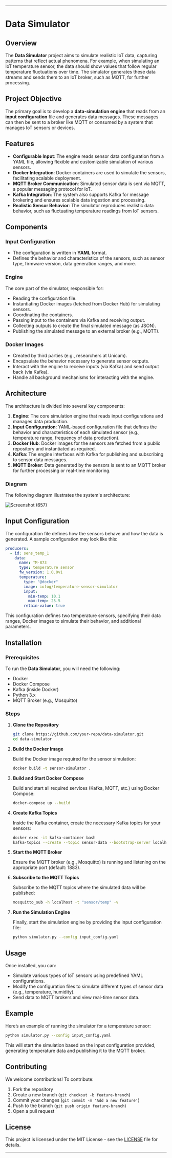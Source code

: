 

---

# Data Simulator

## Overview

The **Data Simulator** project aims to simulate realistic IoT data, capturing patterns that reflect actual phenomena. For example, when simulating an IoT temperature sensor, the data should show values that follow regular temperature fluctuations over time. The simulator generates these data streams and sends them to an IoT broker, such as MQTT, for further processing.

## Project Objective

The primary goal is to develop a **data-simulation engine** that reads from an **input configuration** file and generates data messages. These messages can then be sent to a broker like MQTT or consumed by a system that manages IoT sensors or devices.

## Features

- **Configurable Input**: The engine reads sensor data configuration from a YAML file, allowing flexible and customizable simulation of various sensors.
- **Docker Integration**: Docker containers are used to simulate the sensors, facilitating scalable deployment.
- **MQTT Broker Communication**: Simulated sensor data is sent via MQTT, a popular messaging protocol for IoT.
- **Kafka Integration**: The system also supports Kafka for message brokering and ensures scalable data ingestion and processing.
- **Realistic Sensor Behavior**: The simulator reproduces realistic data behavior, such as fluctuating temperature readings from IoT sensors.

## Components

### Input Configuration
- The configuration is written in **YAML** format.
- Defines the behavior and characteristics of the sensors, such as sensor type, firmware version, data generation ranges, and more.

### Engine
The core part of the simulator, responsible for:
- Reading the configuration file.
- Instantiating Docker images (fetched from Docker Hub) for simulating sensors.
- Coordinating the containers.
- Passing input to the containers via Kafka and receiving output.
- Collecting outputs to create the final simulated message (as JSON).
- Publishing the simulated message to an external broker (e.g., MQTT).

### Docker Images
- Created by third parties (e.g., researchers at Unicam).
- Encapsulate the behavior necessary to generate sensor outputs.
- Interact with the engine to receive inputs (via Kafka) and send output back (via Kafka).
- Handle all background mechanisms for interacting with the engine.

## Architecture

The architecture is divided into several key components:

1. **Engine**: The core simulation engine that reads input configurations and manages data production.
2. **Input Configuration**: YAML-based configuration file that defines the behavior and characteristics of each simulated sensor (e.g., temperature range, frequency of data production).
3. **Docker Hub**: Docker images for the sensors are fetched from a public repository and instantiated as required.
4. **Kafka**: The engine interfaces with Kafka for publishing and subscribing to sensor data messages.
5. **MQTT Broker**: Data generated by the sensors is sent to an MQTT broker for further processing or real-time monitoring.

### Diagram

The following diagram illustrates the system's architecture:

![Screenshot (657)](https://github.com/user-attachments/assets/a794c315-f46c-4cda-866a-af9a9a31d18a)


## Input Configuration

The configuration file defines how the sensors behave and how the data is generated. A sample configuration may look like this:

```yaml
producers:
  - id: sens_temp_1
    data:
      name: TM-873
      type: temperature sensor
      fw_version: 1.0.0v1
      temperature:
        type: "@docker"
        image: iofog/temperature-sensor-simulator
        input:
          min-temp: 10.1
          max-temp: 25.5
        retain-value: true
```

This configuration defines two temperature sensors, specifying their data ranges, Docker images to simulate their behavior, and additional parameters.

## Installation

### Prerequisites

To run the **Data Simulator**, you will need the following:

- Docker
- Docker Compose
- Kafka (inside Docker)
- Python 3.x
- MQTT Broker (e.g., Mosquitto)

### Steps

1. **Clone the Repository**

   ```bash
   git clone https://github.com/your-repo/data-simulator.git
   cd data-simulator
   ```

2. **Build the Docker Image**

   Build the Docker image required for the sensor simulation:

   ```bash
   docker build -t sensor-simulator .
   ```

3. **Build and Start Docker Compose**

   Build and start all required services (Kafka, MQTT, etc.) using Docker Compose:

   ```bash
   docker-compose up --build
   ```

4. **Create Kafka Topics**

   Inside the Kafka container, create the necessary Kafka topics for your sensors:

   ```bash
   docker exec -it kafka-container bash
   kafka-topics --create --topic sensor-data --bootstrap-server localhost:9092 --partitions 1 --replication-factor 1
   ```

5. **Start the MQTT Broker**

   Ensure the MQTT broker (e.g., Mosquitto) is running and listening on the appropriate port (default: 1883).

6. **Subscribe to the MQTT Topics**

   Subscribe to the MQTT topics where the simulated data will be published:

   ```bash
   mosquitto_sub -h localhost -t "sensor/temp" -v
   ```

7. **Run the Simulation Engine**

   Finally, start the simulation engine by providing the input configuration file:

   ```bash
   python simulator.py --config input_config.yaml
   ```

## Usage

Once installed, you can:

- Simulate various types of IoT sensors using predefined YAML configurations.
- Modify the configuration files to simulate different types of sensor data (e.g., temperature, humidity).
- Send data to MQTT brokers and view real-time sensor data.

## Example

Here’s an example of running the simulator for a temperature sensor:

```bash
python simulator.py --config input_config.yaml
```

This will start the simulation based on the input configuration provided, generating temperature data and publishing it to the MQTT broker.

## Contributing

We welcome contributions! To contribute:

1. Fork the repository
2. Create a new branch (`git checkout -b feature-branch`)
3. Commit your changes (`git commit -m 'Add a new feature'`)
4. Push to the branch (`git push origin feature-branch`)
5. Open a pull request

## License

This project is licensed under the MIT License - see the [LICENSE](LICENSE) file for details.

---




